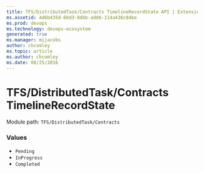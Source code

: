 ```yaml
---
title: TFS/DistributedTask/Contracts TimelineRecordState API | Extensions for Azure DevOps Services
ms.assetid: 4d6b435d-66d3-8dbb-ad86-114a436c84be
ms.prod: devops
ms.technology: devops-ecosystem
generated: true
ms.manager: mijacobs
author: chcomley
ms.topic: article
ms.author: chcomley
ms.date: 08/25/2016
---
```


# TFS/DistributedTask/Contracts TimelineRecordState

Module path: `TFS/DistributedTask/Contracts`

### Values

* `Pending` 
* `InProgress` 
* `Completed` 
